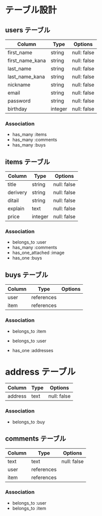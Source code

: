 # テーブル設計

## users テーブル

| Column          | Type    | Options     |
| --------------- | --------| ----------- |
| first_name      | string  | null: false |
| first_name_kana | string  | null: false |
| last_name       | string  | null: false |
| last_name_kana  | string  | null: false |
| nickname        | string  | null: false |
| email           | string  | null: false |
| password        | string  | null: false |
| birthday        | integer | null: false |

### Association

- has_many :items
- has_many :comments
- has_many :buys

## items テーブル

| Column   | Type    | Options     |
| -------- | ------- | ----------- |
| title    | string  | null: false |
| derivery | string  | null: false |
| ditail   | string  | null: false |
| explain  | text    | null: false |
| price    | integer | null: false |

### Association

- belongs_to :user
- has_many :comments
- has_one_attached :image
- has_one :buys


## buys テーブル

| Column   | Type       | Options     |
| -------- | ---------- | ----------- |
| user     | references |             |
| item     | references |             |

### Association

- belongs_to :item
- belongs_to :user

- has_one :addresses

# address テーブル

| Column   | Type       | Options     |
| -------- | ---------- | ----------- |
| address  | text       | null: false |

### Association

- belongs_to :buy

## comments テーブル

| Column | Type       | Options     |
| ------ | ---------- | ----------- |
| text   | text       | null: false |
| user   | references |             |
| item   | references |             |

### Association

- belongs_to :user
- belongs_to :item
